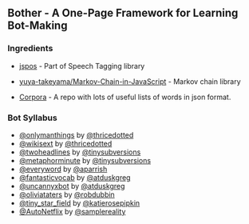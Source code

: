 ## Bother - A One-Page Framework for Learning Bot-Making

### Ingredients

* [jspos](https://code.google.com/p/jspos) - Part of Speech Tagging library

* [yuya-takeyama/Markov-Chain-in-JavaScript](https://github.com/yuya-takeyama/Markov-Chain-in-JavaScript) - Markov chain library

* [Corpora](https://github.com/dariusk/corpora) - A repo with lots of useful lists of words in json format.

### Bot Syllabus

* [@onlymanthings](http://twitter.com/onlymanthings) by [@thricedotted](http://twitter.com/thricedotted)
* [@wikisext](http://twitter.com/wikisext) by [@thricedotted](http://twitter.com/thricedotted)
* [@twoheadlines](http://twitter.com/twoheadlines) by [@tinysubversions](http://twitter.com/tinysubversions)
* [@metaphorminute](http://twitter.com/metaphorminute) by [@tinysubversions](http://twitter.com/tinysubversions)
* [@everyword](http://twitter.com/everyword) by [@aparrish](http://twitter.com/aparrish)
* [@fantasticvocab](http://twitter.com/fantasticvocab) by [@atduskgreg](http://twitter.com/atduskgreg)
* [@uncannyxbot](http://twitter.com/uncannyxbot) by [@atduskgreg](http://twitter.com/atduskgreg)
* [@oliviataters](http://twitter.com/oliviataters) by [@robdubbin](http://twitter.com/robdubbin)
* [@tiny_star_field](http://twitter.com/tiny_star_field) by [@katierosepipkin](http://twitter.com/katierosepipkin)
* [@AutoNetflix](http://twitter.com/AutoNetflix) by [@samplereality](http://twitter.com/samplereality)

